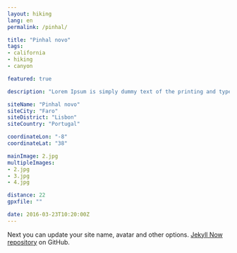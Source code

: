 ```yaml
---
layout: hiking
lang: en
permalink: /pinhal/

title: "Pinhal novo"
tags:
- california
- hiking
- canyon

featured: true

description: "Lorem Ipsum is simply dummy text of the printing and typesetting industry. Lorem Ipsum has been the industry's standard dummy text ever since the 1500s, when an unknown printer took a galley of type and scrambled it to make a type specimen book."

siteName: "Pinhal novo"
siteCity: "Faro"
siteDistrict: "Lisbon"
siteCountry: "Portugal"

coordinateLon: "-8"
coordinateLat: "38"

mainImage: 2.jpg
multipleImages:
- 2.jpg
- 3.jpg
- 4.jpg

distance: 22
gpxfile: ""

date: 2016-03-23T10:20:00Z
---
```


Next you can update your site name, avatar and other options.
[Jekyll Now repository](https://github.com/barryclark/jekyll-now) on GitHub.
